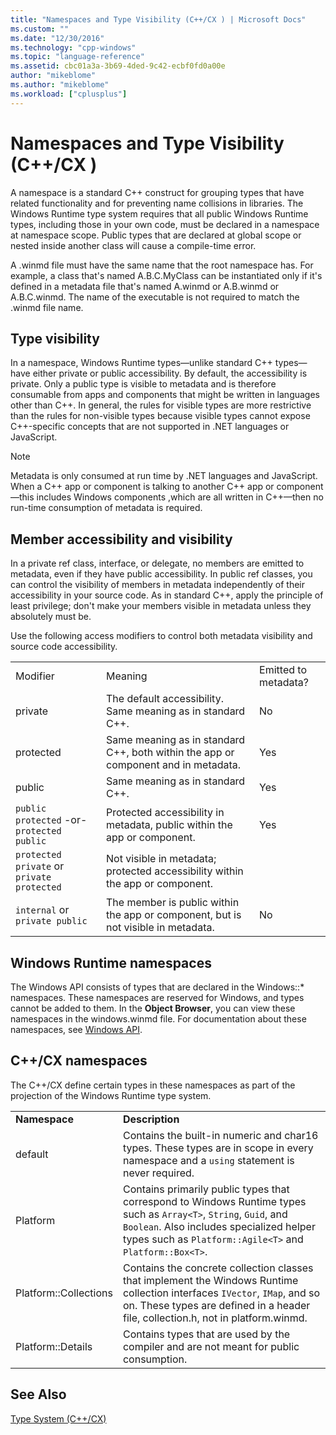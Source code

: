 ```yaml
---
title: "Namespaces and Type Visibility (C++/CX ) | Microsoft Docs"
ms.custom: ""
ms.date: "12/30/2016"
ms.technology: "cpp-windows"
ms.topic: "language-reference"
ms.assetid: cbc01a3a-3b69-4ded-9c42-ecbf0fd0a00e
author: "mikeblome"
ms.author: "mikeblome"
ms.workload: ["cplusplus"]
---
```

# Namespaces and Type Visibility (C++/CX )
A namespace is a standard C++ construct for grouping types that have related functionality and for preventing name collisions in libraries. The Windows Runtime type system requires that all public Windows Runtime types, including those in your own code, must be declared in a namespace at namespace scope. Public types that are declared at global scope or nested inside another class will cause a compile-time error.  
  
 A .winmd file must have the same name that the root namespace has. For example, a class that's named A.B.C.MyClass can be instantiated only if it's defined in a metadata file that's named A.winmd or A.B.winmd or A.B.C.winmd. The name of the executable is not required to match the .winmd file name.  
  
## Type visibility  
 In a namespace, Windows Runtime types—unlike standard C++ types—have either private or public accessibility. By default, the accessibility is private. Only a public type is visible to metadata and is therefore consumable from apps and components that might be written in languages other than C++. In general, the rules for visible types are more restrictive than the rules for non-visible types because visible types cannot expose C++-specific concepts that are not supported in .NET languages or JavaScript.  
  
> [!NOTE]
>  Metadata is only consumed at run time by .NET languages and JavaScript. When a C++ app or component is talking to another C++ app or component—this includes Windows components ,which are all written in C++—then no run-time consumption of metadata is required.  
  
## Member accessibility and visibility  
 In a private ref class, interface, or delegate, no members are emitted to metadata, even if they have public accessibility. In public ref classes, you can control the visibility of members in metadata independently of their accessibility in your source code. As in standard C++, apply the principle of least privilege; don't make your members visible in metadata unless they absolutely must be.  
  
 Use the following access modifiers to control both metadata visibility and source code accessibility.  
  
||||  
|-|-|-|  
|Modifier|Meaning|Emitted to metadata?|  
|private|The default accessibility. Same meaning as in standard C++.|No|  
|protected|Same meaning as in standard C++, both within the app or component and in metadata.|Yes|  
|public|Same meaning as in standard C++.|Yes|  
|`public protected` -or- `protected public`|Protected accessibility in metadata, public within the app or component.|Yes|  
|`protected private` or `private protected`|Not visible in metadata; protected accessibility within the app or component.||  
|`internal` or `private public`|The member is public within the app or component, but is not visible in metadata.|No|  
  
## Windows Runtime namespaces  
 The Windows API consists of types that are declared in the Windows::\* namespaces. These namespaces are reserved for Windows, and types cannot be added to them. In the **Object Browser**, you can view these namespaces in the windows.winmd file. For documentation about these namespaces, see [Windows API](http://msdn.microsoft.com/library/windows/apps/br211377).  
  
## C++/CX namespaces  
 The C++/CX define certain types in these namespaces as part of the projection of the Windows Runtime type system.  
  
|||  
|-|-|  
|**Namespace**|**Description**|  
|default|Contains the built-in numeric and char16 types. These types are in scope in every namespace and a `using` statement is never required.|  
|Platform|Contains primarily public types that correspond to Windows Runtime types such as `Array<T>`, `String`, `Guid`, and `Boolean`. Also includes specialized helper types such as `Platform::Agile<T>` and `Platform::Box<T>`.|  
|Platform::Collections|Contains the concrete collection classes that implement the Windows Runtime collection interfaces `IVector`, `IMap`, and so on. These types are defined in a header file, collection.h, not in platform.winmd.|  
|Platform::Details|Contains types that are used by the compiler and are not meant for public consumption.|  
  
## See Also  
 [Type System (C++/CX)](../cppcx/type-system-c-cx.md)